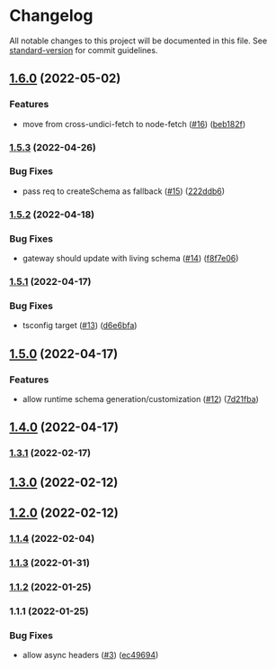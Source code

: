 # Changelog

All notable changes to this project will be documented in this file. See [standard-version](https://github.com/conventional-changelog/standard-version) for commit guidelines.

## [1.6.0](https://github.com/sammysaglam/federation-with-subscriptions/compare/v1.5.3...v1.6.0) (2022-05-02)


### Features

* move from cross-undici-fetch to node-fetch ([#16](https://github.com/sammysaglam/federation-with-subscriptions/issues/16)) ([beb182f](https://github.com/sammysaglam/federation-with-subscriptions/commit/beb182f2a4b19be89cae4e1f842cc1c3098b5204))

### [1.5.3](https://github.com/sammysaglam/federation-with-subscriptions/compare/v1.5.2...v1.5.3) (2022-04-26)


### Bug Fixes

* pass req to createSchema as fallback ([#15](https://github.com/sammysaglam/federation-with-subscriptions/issues/15)) ([222ddb6](https://github.com/sammysaglam/federation-with-subscriptions/commit/222ddb6bd18f22878a63a69fd1ccd79606cddba4))

### [1.5.2](https://github.com/sammysaglam/federation-with-subscriptions/compare/v1.5.1...v1.5.2) (2022-04-18)


### Bug Fixes

* gateway should update with living schema ([#14](https://github.com/sammysaglam/federation-with-subscriptions/issues/14)) ([f8f7e06](https://github.com/sammysaglam/federation-with-subscriptions/commit/f8f7e0636b1645bae7cdd63e932b9727d92817de))

### [1.5.1](https://github.com/sammysaglam/federation-with-subscriptions/compare/v1.5.0...v1.5.1) (2022-04-17)


### Bug Fixes

* tsconfig target ([#13](https://github.com/sammysaglam/federation-with-subscriptions/issues/13)) ([d6e6bfa](https://github.com/sammysaglam/federation-with-subscriptions/commit/d6e6bfa0c190de8de2895ded98a3496e53318ccd))

## [1.5.0](https://github.com/sammysaglam/federation-with-subscriptions/compare/v1.4.0...v1.5.0) (2022-04-17)


### Features

* allow runtime schema generation/customization ([#12](https://github.com/sammysaglam/federation-with-subscriptions/issues/12)) ([7d21fba](https://github.com/sammysaglam/federation-with-subscriptions/commit/7d21fbacbe07fefe4d449c5a8fb58cf98ec9bab6))

## [1.4.0](https://github.com/sammysaglam/federation-with-subscriptions/compare/v1.3.1...v1.4.0) (2022-04-17)

### [1.3.1](https://github.com/sammysaglam/federation-with-subscriptions/compare/v1.3.0...v1.3.1) (2022-02-17)

## [1.3.0](https://github.com/sammysaglam/federation-with-subscriptions/compare/v1.2.0...v1.3.0) (2022-02-12)

## [1.2.0](https://github.com/sammysaglam/federation-with-subscriptions/compare/v1.1.4...v1.2.0) (2022-02-12)

### [1.1.4](https://github.com/sammysaglam/federation-with-subscriptions/compare/v1.1.3...v1.1.4) (2022-02-04)

### [1.1.3](https://github.com/sammysaglam/federation-with-subscriptions/compare/v1.1.2...v1.1.3) (2022-01-31)

### [1.1.2](https://github.com/sammysaglam/federation-with-subscriptions/compare/v1.1.1...v1.1.2) (2022-01-25)

### 1.1.1 (2022-01-25)


### Bug Fixes

* allow async headers ([#3](https://github.com/sammysaglam/federation-with-subscriptions/issues/3)) ([ec49694](https://github.com/sammysaglam/federation-with-subscriptions/commit/ec4969447900171690f162fb204042c1d2cebd6e))
